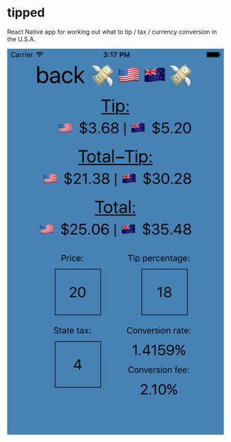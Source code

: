 # tipped

React Native app for working out what to tip / tax / currency conversion in the U.S.A.

![alt text](https://github.com/Andrew-Hird/tipped/blob/dev/images/screen-shot.png)
